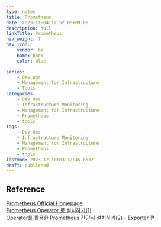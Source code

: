 ```yaml
---
type: notes
title: Prometheus
date: 2023-11-04T12:52:00+09:00
description: null
linkTitle: Prometheus
nav_weight: 7
nav_icon:
    vendor: bs
    name: book
    color: blue

series:
    - Dev Ops
    - Management for Infrastructure
    - Tools
categories:
    - Dev Ops
    - Infrastructure Monitoring
    - Management for Infrastructure
    - Prometheus
    - tools
tags:
    - Dev Ops
    - Infrastructure Monitoring
    - Management for Infrastructure
    - Prometheus
    - tools
lastmod: 2023-12-10T03:12:45.858Z
draft: published
---
```


## Reference

[Prometheus Official Homepage](https://prometheus.io/)  
[Prometheus Operator 로 설치하기(1)](https://devocean.sk.com/experts/techBoardDetail.do?ID=163168&boardType=experts)  
[Operator를 활용한 Prometheus 간단히 설치하기(2) - Exporter 편](https://devocean.sk.com/blog/techBoardDetail.do?ID=163266)
